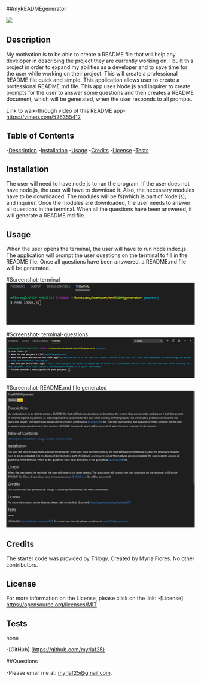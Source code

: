 
##myREADMEgenerator



<img src="https://img.shields.io/badge/License-MIT-yellow.svg"></img>

## Description

My motivation is to be able to create a README file that will help any developer in describing the project they are currently working on.
I built this project in order to expand my abilities as a developer and to save time for the user while working on their project. This will create a professional README file quick and simple. 
This application allows user to create a professional README.md file. This app uses Node.js and inquirer to create prompts for the user to answer some questions and then creates a README document, which will be generated, when the user responds to all prompts. 

Link to walk-through video of this README app- https://vimeo.com/526355412  
## Table of Contents

-[Description](#description)
-[Installation](#installation)
-[Usage](#usage)
-[Credits](#credits)
-[License](#license)
-[Tests](#tests)


## Installation

The user will need to have node.js to run the program. If the user does not have node.js, the user will have to download it. Also, the necessary modules have to be downloaded. The modules will be fs(which is part of Node.js), and inquirer. Once the modules are downloaded, the user needs to answer all questions in the terminal. When all the questions have been answered, it will generate a README.md file. 


## Usage

When the user opens the terminal, the user will have to run node index.js. The application will prompt the user questions on the terminal to fill in the README file. Once all questions have been answered, a README.md file will be generated. 

#Screenshot-terminal
<img src="./assets/Readme-terminalScreenshot.png" alt="photo holder">

#Screenshot- terminal-questions
<img src="./assets/Readme-terminalQuestions.png" alt="photo holder">

#Screenshot-README.md file generated
<img src="./assets/Readme-generatedPreview.png" alt="photo holder">

    
## Credits

The starter code was provided by Trilogy. Created by Myrla Flores. No other contributors.


## License

For more information on the License, please click on the link: 
-[License] https://opensource.org/licenses/MIT


## Tests
none

-[GitHub] {https://github.com/myrlaf25}

##Questions


-Please email me at: myrlaf25@gmail.com.

